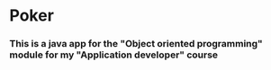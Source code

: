 # Poker

### This is a java app for the "Object oriented programming" module for my "Application developer" course
